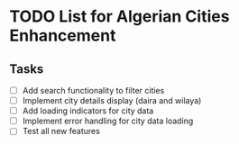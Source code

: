 # TODO List for Algerian Cities Enhancement

## Tasks
- [ ] Add search functionality to filter cities
- [ ] Implement city details display (daira and wilaya)
- [ ] Add loading indicators for city data
- [ ] Implement error handling for city data loading
- [ ] Test all new features
